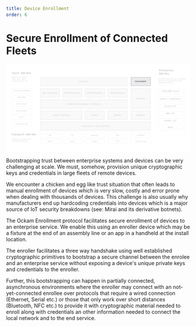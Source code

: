 ```yaml
title: Device Enrollment
order: 6
```

# Secure Enrollment of Connected Fleets

![Ockam](./assets/ockam-features-enrollment.png)

Bootstrapping trust between enterprise systems and devices can be very
challenging at scale. We must, somehow, provision unique cryptographic keys
and credentials in large fleets of remote devices.

We encounter a chicken and egg like trust situation that often leads to
manual enrollment of devices which is very slow, costly and error prone when
dealing with thousands of devices. This challenge is also usually why
manufacturers end up hardcoding credentials into devices which is a major
source of IoT security breakdowns (see: Mirai and its derivative botnets).

The Ockam Enrollment protocol facilitates secure enrollment of devices to
an enterprise service. We enable this using an enroller device which may be
a fixture at the end of an assembly line or an app in a handheld
at the install location.

The enroller facilitates a three way handshake using well established
cryptographic primitives to bootstrap a secure channel between the enrolee
and an enterprise service without exposing a device's unique private keys
and credentials to the enroller.

Further, this bootstrapping can happen in partially connected, asynchronous
environments where the enroller may connect with an not-yet-connected enrollee
over protocols that require a wired connection (Ethernet, Serial etc.) or
those that only work over short distances (Bluetooth, NFC etc.) to provide
it with cryptographic material needed to enroll along with credentials an
other information needed to connect the local network and to the end service.
